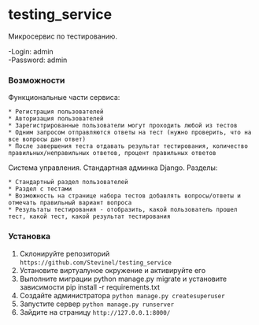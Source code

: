 # testing_service
Микросервис по тестированию.

-Login: admin\
-Password: admin


### Возможности

  Функциональные части сервиса:
  
    * Регистрация пользователей
    * Авторизация пользователей
    * Зарегистрированные пользователи могут проходить любой из тестов
    * Одним запросом отправляются ответы на тест (нужно проверить, что на все вопросы дан ответ)
    * После завершения теста отдавать результат тестирования, количество правильных/неправильных ответов, процент правильных ответов
 
  Система управления. Стандартная админка Django. Разделы:
  
    * Стандартный раздел пользователей
    * Раздел с тестами
    * Возможность на странице набора тестов добавлять вопросы/ответы и отмечать правильный вариант вопроса
    * Результаты тестирования - отобразить, какой пользователь прошел тест, какой тест, какой результат тестирования    

 

### Установка
  1) Склонируйте репозиторий
  ```https://github.com/Stevinel/testing_service```
  2) Установите виртуалуное окружение и активируйте его
  3) Выполните миграции python manage.py migrate и установите зависимости pip install -r requirements.txt
  4) Создайте администратора 
     ```python manage.py createsuperuser```
  5) Запустите сервер 
     ```python manage.py runserver```
  6) Зайдите на страницу 
     ```http://127.0.0.1:8000/```
  
